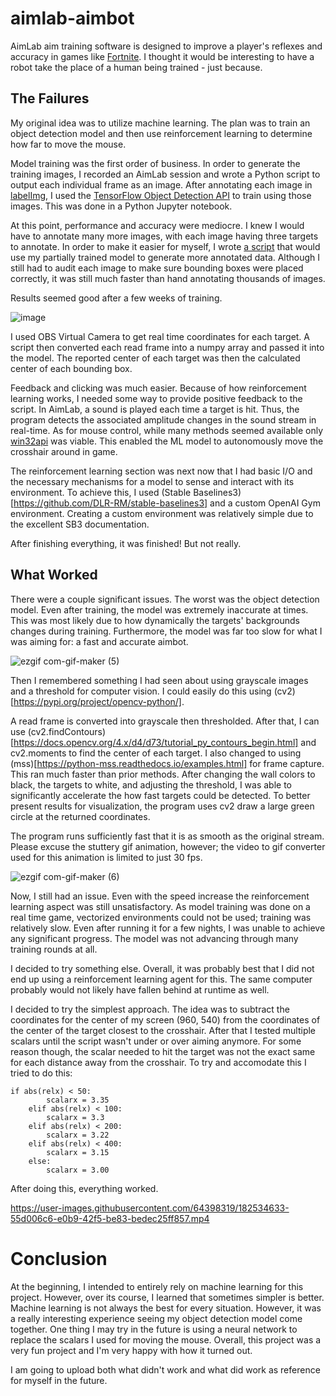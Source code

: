 # aimlab-aimbot
AimLab aim training software is designed to improve a player's reflexes and accuracy in games like [Fortnite](https://www.epicgames.com/fortnite/en-US/home).  I thought it would be interesting to have a robot take the place of a human being trained - just because.

## The Failures
My original idea was to utilize machine learning. The plan was to train an object detection model and then use reinforcement learning to determine how far to move the mouse. 

Model training was the first order of business.  In order to generate the training images, I recorded an AimLab session and wrote a Python script to output each individual frame as an image. After annotating each image in [labelImg](https://blog.roboflow.com/labelimg/#:~:text=What%20is%20LabelImg%3F,your%20next%20object%20detection%20project), I used the [TensorFlow Object Detection API](https://github.com/tensorflow/models/blob/master/research/object_detection/g3doc/tf2.md) to train using those images. This was done in a Python Jupyter notebook.

At this point, performance and accuracy were mediocre.  I knew I would have to annotate many more images, with each image having three targets to annotate. In order to make it easier for myself, I wrote [a script](https://github.com/overlordpro-sys/tfod-auto-annotate) that would use my partially trained model to generate more annotated data. Although I still had to audit each image to make sure bounding boxes were placed correctly, it was still much faster than hand annotating thousands of images. 

Results seemed good after a few weeks of training.

![image](https://user-images.githubusercontent.com/64398319/182468155-601e5671-da00-4dfe-a780-2746f14ef67a.png)

I used OBS Virtual Camera to get real time coordinates for each target. A script then converted each read frame into a numpy array and passed it into the model. The reported center of each target was then the calculated center of each bounding box. 

Feedback and clicking was much easier. Because of how reinforcement learning works, I needed some way to provide positive feedback to the script. In AimLab, a sound is played each time a target is hit. Thus, the program detects the associated amplitude changes in the sound stream in real-time. As for mouse control, while many methods seemed available only [win32api](https://www.delftstack.com/howto/python/python-win32api/) was viable.  This enabled the ML model to autonomously move the crosshair around in game.

The reinforcement learning section was next now that I had basic I/O and the necessary mechanisms for a model to sense and interact with its environment. To achieve this, I used (Stable Baselines3)[https://github.com/DLR-RM/stable-baselines3] and a custom OpenAI Gym environment. Creating a custom environment was relatively simple due to the excellent SB3 documentation. 

After finishing everything, it was finished! But not really. 

## What Worked

There were a couple significant issues. The worst was the object detection model. Even after training, the model was extremely inaccurate at times. This was most likely due to how dynamically the targets' backgrounds changes during training. Furthermore, the model was far too slow for what I was aiming for: a fast and accurate aimbot.  

![ezgif com-gif-maker (5)](https://user-images.githubusercontent.com/64398319/182521148-778dd34a-0d58-473d-9bcc-d8bb1050c2d4.gif)

Then I remembered something I had seen about using grayscale images and a threshold for computer vision.  I could easily do this using (cv2)[https://pypi.org/project/opencv-python/]. 

A read frame is converted into grayscale then thresholded. After that, I can use (cv2.findContours)[https://docs.opencv.org/4.x/d4/d73/tutorial_py_contours_begin.html] and cv2.moments to find the center of each target. I also changed to using (mss)[https://python-mss.readthedocs.io/examples.html] for frame capture.  This ran much faster than prior methods. After changing the wall colors to black, the targets to white, and adjusting the threshold, I was able to significantly accelerate the how fast targets could be detected. To better present results for visualization, the program uses cv2 draw a large green circle at the returned coordinates. 

The program runs sufficiently fast that it is as smooth as the original stream.  Please excuse the stuttery gif animation, however; the video to gif converter used for this animation is limited to just 30 fps.

![ezgif com-gif-maker (6)](https://user-images.githubusercontent.com/64398319/182525392-f6df306b-02fd-4adb-872d-92ddc8f800f1.gif)

Now, I still had an issue. Even with the speed increase the reinforcement learning aspect was still unsatisfactory.  As model training was done on a real time game, vectorized environments could not be used; training was relatively slow. Even after running it for a few nights, I was unable to achieve any significant progress. The model was not advancing through many training rounds at all.

I decided to try something else. Overall, it was probably best that I did not end up using a reinforcement learning agent for this.  The same computer probably would not likely have fallen behind at runtime as well. 

I decided to try the simplest approach. The idea was to subtract the coordinates for the center of my screen (960, 540) from the coordinates of the center of the target closest to the crosshair. After that I tested multiple scalars until the script wasn't under or over aiming anymore. For some reason though, the scalar needed to hit the target was not the exact same for each distance away from the crosshair. To try and accomodate this I tried to do this:

```   
if abs(relx) < 50:
        scalarx = 3.35
    elif abs(relx) < 100:
        scalarx = 3.3
    elif abs(relx) < 200:
        scalarx = 3.22
    elif abs(relx) < 400:
        scalarx = 3.15
    else:
        scalarx = 3.00
```

After doing this, everything worked. 

https://user-images.githubusercontent.com/64398319/182534633-55d006c6-e0b9-42f5-be83-bedec25ff857.mp4

# Conclusion

At the beginning, I intended to entirely rely on machine learning for this project. However, over its course, I learned that sometimes simpler is better. Machine learning is not always the best for every situation. However, it was a really interesting experience seeing my object detection model come together. One thing I may try in the future is using a neural network to replace the scalars I used for moving the mouse. Overall, this project was a very fun project and I'm very happy with how it turned out.

I am going to upload both what didn't work and what did work as reference for myself in the future. 

